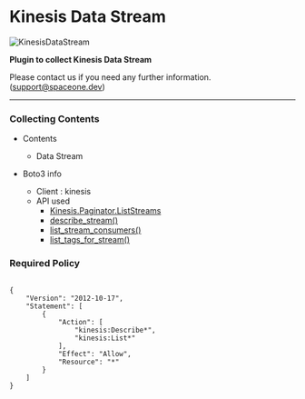 # Kinesis Data Stream

![KinesisDataStream](https://spaceone-custom-assets.s3.ap-northeast-2.amazonaws.com/console-assets/icons/cloud-services/aws/Amazon-Kinesis-Firehose.svg)

**Plugin to collect Kinesis Data Stream**

Please contact us if you need any further information. (<support@spaceone.dev>)

---

### Collecting Contents

- Contents
  - Data Stream
  
- Boto3 info
  - Client : kinesis
  - API used
    - [Kinesis.Paginator.ListStreams](https://boto3.amazonaws.com/v1/documentation/api/latest/reference/services/kinesis.html#Kinesis.Paginator.ListStreams)
    - [describe_stream()](https://boto3.amazonaws.com/v1/documentation/api/latest/reference/services/kinesis.html#Kinesis.Client.describe_stream)
    - [list_stream_consumers()](https://boto3.amazonaws.com/v1/documentation/api/latest/reference/services/kinesis.html#Kinesis.Client.list_stream_consumers)
    - [list_tags_for_stream()](https://boto3.amazonaws.com/v1/documentation/api/latest/reference/services/kinesis.html#Kinesis.Client.list_tags_for_stream)
  
      

### Required Policy
  
<pre>
<code>
{
    "Version": "2012-10-17",
    "Statement": [
        {
            "Action": [
                "kinesis:Describe*",
                "kinesis:List*"
            ],
            "Effect": "Allow",
            "Resource": "*"
        }
    ]
}
</code>
</pre>